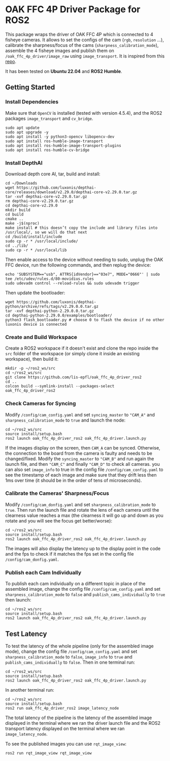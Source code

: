 # OAK FFC 4P Driver Package for ROS2
This package wraps the driver of OAK FFC 4P which is connected to 4 fisheye cameras. It allows to set the configs of the cam (`rgb`, `resolution` ...), calibrate the sharpness/focus of the cams (`sharpness_calibration_mode`), assemble the 4 fisheye images and publish them on `/oak_ffc_4p_driver/image_raw` using `image_transport`. It is inspired from this [repo](https://github.com/D2SLAM-Fusion/driver-oak_ffc_4p_ros/).

It has been tested on **Ubuntu 22.04** and **ROS2 Humble**.

## Getting Started
### Install Dependencies 
Make sure that `OpenCV` is installed (tested with version 4.5.4), and the ROS2 packages `image_transport` and `cv_bridge`. 
``` shell script
sudo apt update
sudo apt upgrade -y
sudo apt install -y python3-opencv libopencv-dev
sudo apt install ros-humble-image-transport 
sudo apt install ros-humble-image-transport-plugins
sudo apt install ros-humble-cv-bridge
```

### Install DepthAI
Download depth core AI, tar, build and install:
``` shell script
cd ~/Downloads
wget https://github.com/luxonis/depthai-core/releases/download/v2.29.0/depthai-core-v2.29.0.tar.gz 
tar -xvf depthai-core-v2.29.0.tar.gz
rm depthai-core-v2.29.0.tar.gz
cd depthai-core-v2.29.0
mkdir build
cd build
cmake ..
make -j$(nproc)
make install # this doesn’t copy the include and library files into /usr/local/, so we will do that next
cd /build/install/include
sudo cp -r * /usr/local/include/
cd ../lib/
sudo cp -r * /usr/local/lib
```

Then enable access to the device without needing to sudo, unplug the OAK FFC device, run the following commands, and then replug the device:
``` shell script
echo 'SUBSYSTEM=="usb", ATTRS{idVendor}=="03e7", MODE="0666"' | sudo tee /etc/udev/rules.d/80-movidius.rules
sudo udevadm control --reload-rules && sudo udevadm trigger
```

Then update the bootloader:
``` shell script
wget https://github.com/luxonis/depthai-python/archive/refs/tags/v2.29.0.0.tar.gz
tar -xvf depthai-python-2.29.0.0.tar.gz
cd depthai-python-2.29.0.0/examples/bootloader/
python3 flash_bootloader.py # choose 0 to flash the device if no other luxonis device is connected
```

### Create and Build Workspace
Create a ROS2 workspace if it doesn't exist and clone the repo inside the `src` folder of the workspace (or simply clone it inside an existing workspace), then build it: 
``` shell script
mkdir -p ~/ros2_ws/src
cd ~/ros2_ws/src
git clone https://github.com/lis-epfl/oak_ffc_4p_driver_ros2
cd ..
colcon build --symlink-install --packages-select oak_ffc_4p_driver_ros2
```

### Check Cameras for Syncing
Modify `/config/cam_config.yaml` and set `syncing_master` to `"CAM_A"` and `sharpness_calibration_mode` to `true` and launch the node: 
``` shell script
cd ~/ros2_ws/src
source install/setup.bash
ros2 launch oak_ffc_4p_driver_ros2 oak_ffc_4p_driver.launch.py
```
If the images display on the screen, then `CAM_A` can be synced. Otherwise, the connection to the board from the camera is faulty and needs to be changed/fixed. Modify the `syncing_master` to `"CAM_B"` and run again the launch file, and then `"CAM_C"` and finally `"CAM_D"` to check all cameras. 
you can also set `image_info` to true in the config file `/config/cam_config.yaml` to see the timestamp of each image and make sure that they drift less then 1ms over time (it should be in the order of tens of microseconds).

### Calibrate the Cameras' Sharpness/Focus
Modify `/config/cam_donfig.yaml` and set `sharpness_calibration_mode` to `true`. Then run the launch file and rotate the lens of each camera until the clearness value reaches a max (the clearness it will go up and down as you rotate and you will see the focus get better/worse):
``` shell script
cd ~/ros2_ws/src
source install/setup.bash
ros2 launch oak_ffc_4p_driver_ros2 oak_ffc_4p_driver.launch.py
```
The images will also display the latency up to the display point in the code and the fps to check if it matches the fps set in the config file `/config/cam_donfig.yaml`.

### Publish each Cam Individually
To publish each cam individually on a different topic in place of the assembled image, change the config file `/config/cam_config.yaml` and set `sharpness_calibration_mode` to `false` and `publish_cams_individually` to `true` then launch:
``` shell script
cd ~/ros2_ws/src
source install/setup.bash
ros2 launch oak_ffc_4p_driver_ros2 oak_ffc_4p_driver.launch.py
```

## Test Latency
To test the latency of the whole pipeline (only for the assembled image mode), change the config file `/config/cam_config.yaml` and set `sharpness_calibration_mode` to `false`, `image_info` to `true` and `publish_cams_individually` to `false`. Then in one terminal run:
``` shell script
cd ~/ros2_ws/src
source install/setup.bash
ros2 launch oak_ffc_4p_driver_ros2 oak_ffc_4p_driver.launch.py
```
In another terminal run:
``` shell script
cd ~/ros2_ws/src
source install/setup.bash
ros2 run oak_ffc_4p_driver_ros2 image_latency_node
```

The total latency of the pipeline is the latency of the assembled image displayed in the terminal where we ran the driver launch file and the ROS2 transport latency displayed on the terminal where we ran `image_latency_node`. 

To see the published images you can use `rqt_image_view`:
``` shell script
ros2 run rqt_image_view rqt_image_view
```

